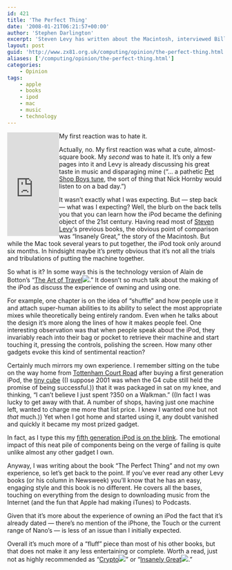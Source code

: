 ```yaml
---
id: 421
title: 'The Perfect Thing'
date: '2008-01-21T06:21:57+00:00'
author: 'Stephen Darlington'
excerpt: 'Steven Levy has written about the Macintosh, interviewed Bill Gates and Steve Jobs and told us all about free software so it''s only fitting that he has also penned a book about the iPod. Here''s what I thought of it.'
layout: post
guid: 'http://www.zx81.org.uk/computing/opinion/the-perfect-thing.html'
aliases: ['/computing/opinion/the-perfect-thing.html']
categories:
    - Opinion
tags:
    - apple
    - books
    - ipod
    - mac
    - music
    - technology
---
```


<iframe align="left" frameborder="0" marginheight="0" marginwidth="0" scrolling="no" src="http://rcm.amazon.com/e/cm?t=zx81orguk00&o=1&p=8&l=as1&asins=0743285239&fc1=000000&IS2=1&lt1=_blank&lc1=0000FF&bc1=000000&bg1=1F1F1F&f=ifr" style="width:120px;height:240px;"></iframe>My first reaction was to hate it.

Actually, no. My first reaction was what a cute, almost-square book. My *second* was to hate it. It’s only a few pages into it and Levy is already discussing his great taste in music and disparaging mine (“… a pathetic [Pet Shop Boys tune](/blog/pet-shop-boys.html), the sort of thing that Nick Hornby would listen to on a bad day.”)

It wasn’t exactly what I was expecting. But — step back — what was I expecting? Well, the blurb on the back tells you that you can learn how the iPod became the defining object of the 21st century. Having read most of [Steven Levy](http://www.stevenlevy.com/)‘s previous books, the obvious point of comparison was “Insanely Great,” the story of the Macintosh. But while the Mac took several years to put together, the iPod took only around six months. In hindsight maybe it’s pretty obvious that it’s not all the trials and tribulations of putting the machine together.

So what is it? In some ways this is the technology version of Alain de Botton’s “[The Art of Travel](http://www.amazon.com/gp/product/0140276629?ie=UTF8&tag=zx81orguk00&linkCode=as2&camp=1789&creative=9325&creativeASIN=0140276629)![](http://www.assoc-amazon.com/e/ir?t=zx81orguk00&l=as2&o=1&a=0140276629).” It doesn’t so much talk about the making of the iPod as discuss the experience of owning and using one.

For example, one chapter is on the idea of “shuffle” and how people use it and attach super-human abilities to its ability to select the most appropriate mixes while theoretically being entirely random. Even when he talks about the design it’s more along the lines of how it makes people feel. One interesting observation was that when people speak about the iPod, they invariably reach into their bag or pocket to retrieve their machine and start touching it, pressing the controls, polishing the screen. How many other gadgets evoke this kind of sentimental reaction?

Certainly much mirrors my own experience. I remember sitting on the tube on the way home from [Tottenham Court Road](http://www.streetsensation.co.uk/tottcrt/tcr_intro.htm) after buying a first generation iPod, the [tiny cube](http://www.flickr.com/photos/21715645@N08/) ((I suppose 2001 was when the G4 cube still held the promise of being successful.)) that it was packaged in sat on my knee, and thinking, “I can’t believe I just spent ?350 on a Walkman.” ((In fact I was lucky to get away with that. A number of shops, having just one machine left, wanted to charge me more that list price. I knew I wanted one but not *that* much.)) Yet when I got home and started using it, any doubt vanished and quickly it became my most prized gadget.

In fact, as I type this my [fifth generation iPod is on the blink](http://discussions.apple.com/thread.jspa?threadID=1160707&tstart=0). The emotional impact of this neat pile of components being on the verge of failing is quite unlike almost any other gadget I own.

Anyway, I was writing about the book “The Perfect Thing” and not my own experience, so let’s get back to the point. If you’ve ever read any other Levy books (or his column in Newsweek) you’ll know that he has an easy, engaging style and this book is no different. He covers all the bases, touching on everything from the design to downloading music from the Internet (and the fun that Apple had making iTunes) to Podcasts.

Given that it’s more about the experience of owning an iPod the fact that it’s already dated — there’s no mention of the iPhone, the Touch or the current range of Nano’s — is less of an issue than I initially expected.

Overall it’s much more of a “fluff” piece than most of his other books, but that does not make it any less entertaining or complete. Worth a read, just not as highly recommended as “[Crypto](http://www.amazon.com/gp/product/0140244328?ie=UTF8&tag=zx81orguk00&linkCode=as2&camp=1789&creative=9325&creativeASIN=0140244328)![](http://www.assoc-amazon.com/e/ir?t=zx81orguk00&l=as2&o=1&a=0140244328)” or “[Insanely Great](http://www.amazon.com/gp/product/0140291776?ie=UTF8&tag=zx81orguk00&linkCode=as2&camp=1789&creative=9325&creativeASIN=0140291776)![](http://www.assoc-amazon.com/e/ir?t=zx81orguk00&l=as2&o=1&a=0140291776).”